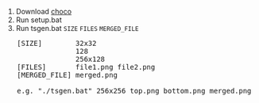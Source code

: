 1. Download [choco](https://chocolatey.org)
2. Run setup.bat
3. Run tsgen.bat `SIZE` `FILES` `MERGED_FILE`
<pre>
   [SIZE]        32x32  
                 128  
                 256x128  
   [FILES]       file1.png file2.png
   [MERGED_FILE] merged.png
   
   e.g. "./tsgen.bat" 256x256 top.png bottom.png merged.png
</pre>
